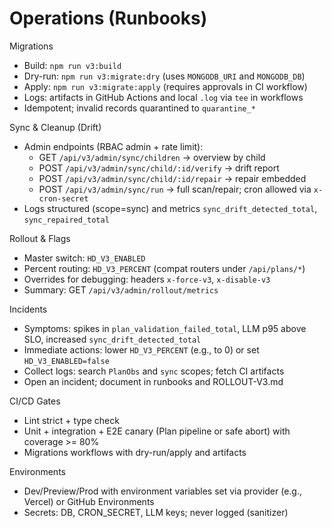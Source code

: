 Operations (Runbooks)
=====================

Migrations
- Build: `npm run v3:build`
- Dry-run: `npm run v3:migrate:dry` (uses `MONGODB_URI` and `MONGODB_DB`)
- Apply: `npm run v3:migrate:apply` (requires approvals in CI workflow)
- Logs: artifacts in GitHub Actions and local `.log` via `tee` in workflows
- Idempotent; invalid records quarantined to `quarantine_*`

Sync & Cleanup (Drift)
- Admin endpoints (RBAC admin + rate limit):
  - GET `/api/v3/admin/sync/children` → overview by child
  - POST `/api/v3/admin/sync/child/:id/verify` → drift report
  - POST `/api/v3/admin/sync/child/:id/repair` → repair embedded
  - POST `/api/v3/admin/sync/run` → full scan/repair; cron allowed via `x-cron-secret`
- Logs structured (scope=sync) and metrics `sync_drift_detected_total`, `sync_repaired_total`

Rollout & Flags
- Master switch: `HD_V3_ENABLED`
- Percent routing: `HD_V3_PERCENT` (compat routers under `/api/plans/*`)
- Overrides for debugging: headers `x-force-v3`, `x-disable-v3`
- Summary: GET `/api/v3/admin/rollout/metrics`

Incidents
- Symptoms: spikes in `plan_validation_failed_total`, LLM p95 above SLO, increased `sync_drift_detected_total`
- Immediate actions: lower `HD_V3_PERCENT` (e.g., to 0) or set `HD_V3_ENABLED=false`
- Collect logs: search `PlanObs` and `sync` scopes; fetch CI artifacts
- Open an incident; document in runbooks and ROLLOUT-V3.md

CI/CD Gates
- Lint strict + type check
- Unit + integration + E2E canary (Plan pipeline or safe abort) with coverage >= 80%
- Migrations workflows with dry-run/apply and artifacts

Environments
- Dev/Preview/Prod with environment variables set via provider (e.g., Vercel) or GitHub Environments
- Secrets: DB, CRON_SECRET, LLM keys; never logged (sanitizer)


